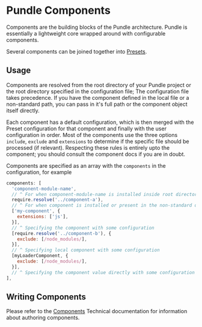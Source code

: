 # Pundle Components

Components are the building blocks of the Pundle architecture. Pundle is essentially a lightweight core wrapped around with configurable components.

Several components can be joined together into [Presets](./presets.md).

## Usage

Components are resolved from the root directory of your Pundle project or the root directory specified in the configuration file; The configuration file takes precedence. If you have the component defined in the local file or a non-standard path, you can pass in it's full path or the component object itself directly.

Each component has a default configuration, which is then merged with the Preset configuration for that component and finally with the user configuration in order. Most of the components use the three options `include`, `exclude` and `extensions` to determine if the specific file should be processed (if relevant). Respecting these rules is entirely upto the component; you should consult the component docs if you are in doubt.

Components are specified as an array with the `components` in the configuration, for example

```js
components: [
  'component-module-name',
  // ^ For when component-module-name is installed inside root directory
  require.resolve('../component-a'),
  // ^ For when component is installed or present in the non-standard directory
  ['my-component', {
    extensions: ['js'],
  }],
  // ^ Specifying the component with some configuration
  [require.resolve('../component-b'), {
    exclude: [/node_modules/],
  }],
  // ^ Specifying local component with some configuration
  [myLoaderComponent, {
    exclude: [/node_modules/],
  }],
  // ^ Specifying the component value directly with some configuration
],
```

## Writing Components

Please refer to the [Components](../technical/components.md) Technical documentation for information about authoring components.
